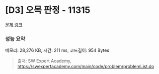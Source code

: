 # [D3] 오목 판정 - 11315 

[문제 링크](https://swexpertacademy.com/main/code/problem/problemDetail.do?contestProbId=AXaSUPYqPYMDFASQ) 

### 성능 요약

메모리: 28,276 KB, 시간: 211 ms, 코드길이: 954 Bytes



> 출처: SW Expert Academy, https://swexpertacademy.com/main/code/problem/problemList.do